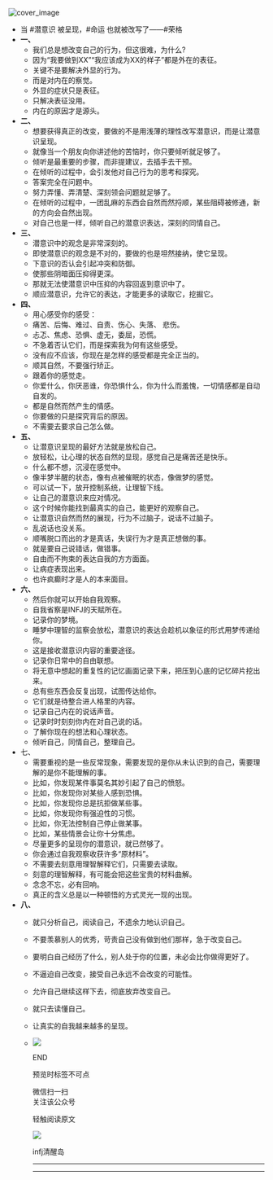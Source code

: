 ![cover_image](https://mmbiz.qpic.cn/sz_mmbiz_jpg/DZCdtia4bJxotTibbhvp7Yr4OGo0kYwkdwHQYfG8F0g2PgPj9KCL4Hrzw3roFSMkmAeVpibYzicVAnMagTJhHVSzow/0?wx_fmt=jpeg)

- 当 #潜意识 被呈现，#命运 也就被改写了——#荣格
- **一、**
	- 我们总是想改变自己的行为，但这很难，为什么?
	- 因为“我要做到XX”“我应该成为XX的样子”都是外在的表征。
	- 关键不是要解决外显的行为。
	- 而是对内在的察觉。
	- 外显的症状只是表征。
	- 只解决表征没用。
	- 内在的原因才是源头。
- **二、**
	- 想要获得真正的改变，要做的不是用浅薄的理性改写潜意识，而是让潜意识呈现。
	- 就像当一个朋友向你讲述他的苦恼时，你只要倾听就足够了。
	- 倾听是最重要的步骤，而非提建议，去插手去干预。
	- 在倾听的过程中，会引发他对自己行为的思考和探究。
	- 答案完全在问题中。
	- 努力弄懂、弄清楚、深刻领会问题就足够了。
	- 在倾听的过程中，一团乱麻的东西会自然而然捋顺，某些阻碍被修通，新的方向会自然出现。
	- 对自己也是一样，倾听自己的潜意识表达，深刻的同情自己。
- **三、**
	- 潜意识中的观念是非常深刻的。
	- 即使潜意识的观念是不对的，要做的也是坦然接纳，使它呈现。
	- 下意识的否认会引起冲突和防御。
	- 使那些阴暗面压抑得更深。
	- 那就无法使潜意识中压抑的内容回返到意识中了。
	- 顺应潜意识，允许它的表达，才能更多的读取它，挖掘它。
- **四、**
	- 用心感受你的感受：
	- 痛苦、后悔、难过、自责、伤心、失落、 悲伤。
	- 忐忑、焦虑、恐惧、虚无，委屈，恐慌。
	- 不急着否认它们，而是探索我为何有这些感受。
	- 没有应不应该，你现在是怎样的感受都是完全正当的。
	- 顺其自然，不要强行矫正。
	- 跟着你的感觉走。
	- 你爱什么，你厌恶谁，你恐惧什么，你为什么而羞愧，一切情感都是自动自发的。
	- 都是自然而然产生的情感。
	- 你要做的只是探究背后的原因。
	- 不需要去要求自己怎么做。
- **五、**
	- 让潜意识呈现的最好方法就是放松自己。
	- 放轻松，让心理的状态自然的显现，感觉自己是痛苦还是快乐。
	- 什么都不想，沉浸在感觉中。
	- 像半梦半醒的状态，像有点被催眠的状态，像做梦的感觉。
	- 可以试一下，放开控制系统，让理智下线。
	- 让自己的潜意识来应对情况。
	- 这个时候你能找到最真实的自己，能更好的观察自己。
	- 让潜意识自然而然的展现，行为不过脑子，说话不过脑子。
	- 乱说话也没关系。
	- 顺嘴脱口而出的才是真话，失误行为才是真正想做的事。
	- 就是要自己说错话，做错事。
	- 自由而不拘束的表达自我的方方面面。
	- 让病症表现出来。
	- 也许疯癫时才是人的本来面目。
- **六、**
	- 然后你就可以开始自我观察。
	- 自我省察是INFJ的天赋所在。
	- 记录你的梦境。
	- 睡梦中理智的监察会放松，潜意识的表达会趁机以象征的形式用梦传递给你。
	- 这是接收潜意识内容的重要途径。
	- 记录你日常中的自由联想。
	- 将无意中想起的重复性的记忆画面记录下来，把压到心底的记忆碎片挖出来。
	- 总有些东西会反复出现，试图传达给你。
	- 它们就是待整合进人格里的内容。
	- 记录自己内在的说话声音。
	- 记录时时刻刻你内在对自己说的话。
	- 了解你现在的想法和心理状态。
	- 倾听自己，同情自己，整理自己。
- 七、
	- 需要重视的是一些反常现象，需要发现的是你从未认识到的自己，需要理解的是你不能理解的事。
	- 比如，你发现某件事莫名其妙引起了自己的愤怒。
	- 比如，你发现你对某些人感到恐惧。
	- 比如，你发现你总是抗拒做某些事。
	- 比如，你发现你有强迫性的习惯。
	- 比如，你无法控制自己停止做某事。
	- 比如，某些情景会让你十分焦虑。
	- ​尽量更多的呈现你的潜意识，就已然够了。
	- 你会通过自我观察收获许多“原材料”。
	- 不需要去刻意用理智解释它们，只需要去读取。
	- 刻意的理智解释，有可能会把这些宝贵的材料曲解。
	- 念念不忘，必有回响。
	- 真正的含义总是以一种顿悟的方式灵光一现的出现。
- **八、**
	- 就只分析自己，阅读自己，不遗余力地认识自己。
	- 不要羡慕别人的优秀，苛责自己没有做到他们那样，急于改变自己。
	- 要明白自己经历了什么，别人处于你的位置，未必会比你做得更好了。
	- 不逼迫自己改变，接受自己永远不会改变的可能性。
	- 允许自己继续这样下去，彻底放弃改变自己。
	- 就只去读懂自己。
	- 让真实的自我越来越多的呈现。
	- ![](https://mmbiz.qpic.cn/mmbiz_gif/7FiadXCUBpqt43ySAFleQonQAWQDMwvCPOiaiaFlUYSG8ibicVqc4d5rBa4niaAWr9DmauJ43FCich2gaNDU6PiaKZQf6w/640?wx_fmt=gif)
	  
	  END
	  
	  预览时标签不可点
	  
	  微信扫一扫  
	  关注该公众号
	  
	  轻触阅读原文
	  
	  ![](http://mmbiz.qpic.cn/mmbiz_png/DZCdtia4bJxpcRrqEcIicNn7icChObS1Eqm6u2hlN1LGAHvlMHZg6O2a3A47KdeC6IqvVTuryNZQpDFQ1LX3JvT9w/0?wx_fmt=png)
	  
	  infj清醒岛
	  
	  ---
	  
	  ---